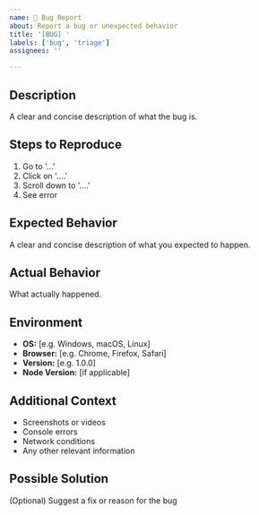 ```yaml
---
name: 🐛 Bug Report
about: Report a bug or unexpected behavior
title: '[BUG] '
labels: ['bug', 'triage']
assignees: ''

---
```


## Description
A clear and concise description of what the bug is.

## Steps to Reproduce
1. Go to '...'
2. Click on '....'
3. Scroll down to '....'
4. See error

## Expected Behavior
A clear and concise description of what you expected to happen.

## Actual Behavior
What actually happened.

## Environment
- **OS:** [e.g. Windows, macOS, Linux]
- **Browser:** [e.g. Chrome, Firefox, Safari]
- **Version:** [e.g. 1.0.0]
- **Node Version:** [if applicable]

## Additional Context
- Screenshots or videos
- Console errors
- Network conditions
- Any other relevant information

## Possible Solution
(Optional) Suggest a fix or reason for the bug
